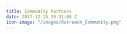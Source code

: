 ```yaml
---
title: Community Partners
date: 2017-12-15 19:31:00 Z
icon-image: "/images/Outreach_Community.png"
---
```


